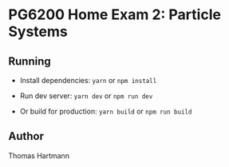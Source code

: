 # PG6200 Home Exam 2: Particle Systems

## Running

- Install dependencies: `yarn` or `npm install`

- Run dev server: `yarn dev` or `npm run dev`

- Or build for production: `yarn build` or `npm run build`

## Author
Thomas Hartmann
